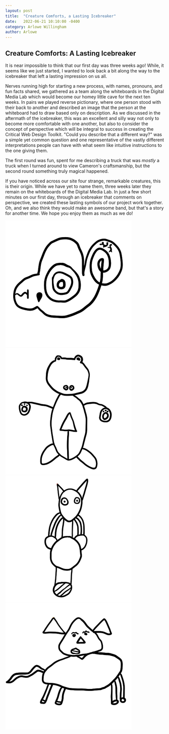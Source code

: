 ```yaml
---
layout: post
title:  "Creature Comforts, a Lasting Icebreaker"
date:   2022-06-21 10:10:00 -0400
category: Arlowe Willingham
author: Arlowe
---
```

## Creature Comforts: A Lasting Icebreaker
It is near impossible to think that our first day was three weeks ago! While, it seems like we just started, I wanted to look back a bit along the way to the icebreaker that left a lasting impression on us all.

Nerves running high for starting a new process, with names, pronouns, and fun facts shared, we gathered as a team along the whiteboards in the Digital Media Lab which would become our homey little cave for the next ten weeks. In pairs we played reverse pictionary, where one person stood with their back to another and described an image that the person at the whiteboard had to draw based only on description. As we discussed in the aftermath of the icebreaker, this was an excellent and silly way not only to become more comfortable with one another, but also to consider the concept of perspective which will be integral to success in creating the Critical Web Design Toolkit. "Could you describe that a different way?" was a simple yet common question and one representative of the vastly different interpretations people can have with what seem like intuitive instructions to the one giving them.

The first round was fun, spent for me describing a truck that was *mostly* a truck when I turned around to view Cameron's craftsmanship, but the second round something truly magical happened.

If you have noticed across our site four strange, remarkable creatures, this is their origin. While we have yet to name them, three weeks later they remain on the whiteboards of the Digital Media Lab. In just a few short minutes on our first day, through an icebreaker that comments on perspective, we created these lasting symbols of our project work together. Oh, and we also think they would make an awesome band, but that's a story for another time. We hope you enjoy them as much as we do!

![lineart of a rounded lizard-like creature](/assets/creature-icons/creature-1.png)
![lineart of a bear-like creature with small eyes](/assets/creature-icons/creature-2.png)
![lineart of a cat-like creature with wide eyes](/assets/creature-icons/creature-3.png)
![lineart of a wide dog-like creature with a triangular head](/assets/creature-icons/creature-4.png)
